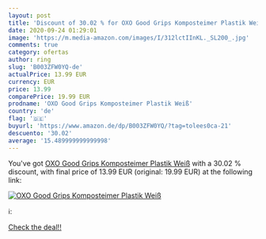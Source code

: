 ```yaml
---
layout: post
title: 'Discount of 30.02 % for OXO Good Grips Komposteimer Plastik Weiß'
date: 2020-09-24 01:29:01
image: 'https://m.media-amazon.com/images/I/312lctIInKL._SL200_.jpg'
comments: true
category: ofertas
author: ring
slug: 'B003ZFW0YQ-de'
actualPrice: 13.99 EUR
currency: EUR
price: 13.99
comparePrice: 19.99 EUR
prodname: 'OXO Good Grips Komposteimer Plastik Weiß'
country: 'de'
flag: '🇩🇪'
buyurl: 'https://www.amazon.de/dp/B003ZFW0YQ/?tag=tolees0ca-21'
descuento: '30.02'
average: '15.489999999999998'
---
```


You've got [OXO Good Grips Komposteimer Plastik Weiß](https://www.amazon.de/dp/B003ZFW0YQ/?tag=tolees0ca-21) with a  30.02 % discount, with final price of 13.99 EUR (original: 19.99 EUR) at the following link:

[![OXO Good Grips Komposteimer Plastik Weiß](https://m.media-amazon.com/images/I/312lctIInKL._SL200_.jpg)](https://www.amazon.de/dp/B003ZFW0YQ/?tag=tolees0ca-21)

ℹ️:


[Check the deal!!](https://www.amazon.de/dp/B003ZFW0YQ/?tag=tolees0ca-21)
